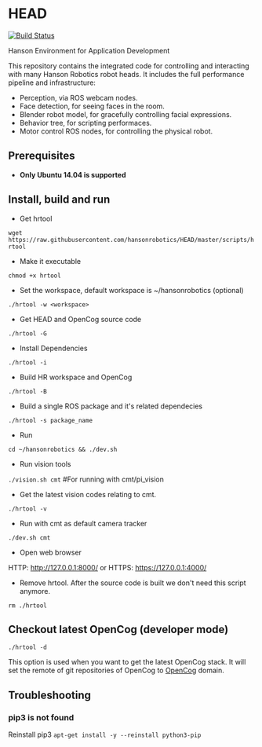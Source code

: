 # HEAD

[![Build Status](http://61.92.69.39:8080/buildStatus/icon?job=ci-HEAD)](http://61.92.69.39:8080/view/hansonrobotics/job/ci-HEAD/)

Hanson Environment for Application Development

This repository contains the integrated code for controlling and
interacting with many Hanson Robotics robot heads. It includes the
full performance pipeline and infrastructure:

* Perception, via ROS webcam nodes.
* Face detection, for seeing faces in the room.
* Blender robot model, for gracefully controlling facial expressions.
* Behavior tree, for scripting performaces.
* Motor control ROS nodes, for controlling the physical robot.

## Prerequisites

 * **Only Ubuntu 14.04 is supported**

## Install, build and run

* Get hrtool

`wget https://raw.githubusercontent.com/hansonrobotics/HEAD/master/scripts/hrtool`

* Make it executable

`chmod +x hrtool`

* Set the workspace, default workspace is ~/hansonrobotics (optional)

`./hrtool -w <workspace>`

* Get HEAD and OpenCog source code

`./hrtool -G`

* Install Dependencies

`./hrtool -i`

* Build HR workspace and OpenCog

`./hrtool -B`

* Build a single ROS package and it's related dependecies

`./hrtool -s package_name`


* Run

`cd ~/hansonrobotics && ./dev.sh`

* Run vision tools

`./vision.sh cmt` #For running with cmt/pi_vision

* Get the latest vision codes relating to cmt.

`./hrtool -v`

* Run with cmt as default camera tracker

`./dev.sh cmt`

* Open web browser

HTTP: http://127.0.0.1:8000/ or HTTPS: https://127.0.0.1:4000/

* Remove hrtool. After the source code is built we don't need this script anymore. 

`rm ./hrtool`

## Checkout latest OpenCog (developer mode)

`./hrtool -d`

This option is used when you want to get the latest OpenCog stack. It will set the remote of git repositories of OpenCog to [OpenCog](https://github.com/opencog) domain.

## Troubleshooting

### pip3 is not found
Reinstall pip3 `apt-get install -y --reinstall python3-pip`

